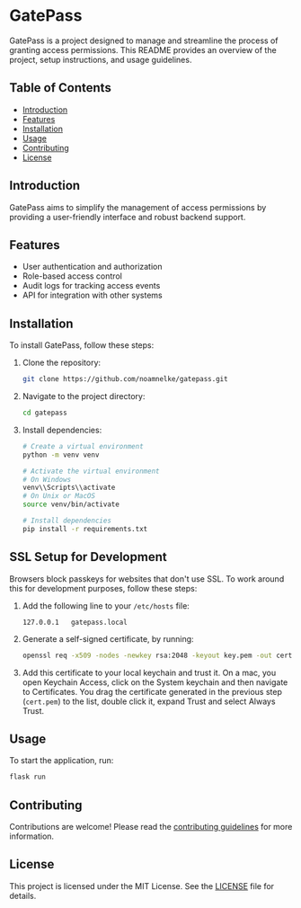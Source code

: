# GatePass

GatePass is a project designed to manage and streamline the process of granting access permissions. This README provides an overview of the project, setup instructions, and usage guidelines.

## Table of Contents

- [Introduction](#introduction)
- [Features](#features)
- [Installation](#installation)
- [Usage](#usage)
- [Contributing](#contributing)
- [License](#license)

## Introduction

GatePass aims to simplify the management of access permissions by providing a user-friendly interface and robust backend support.

## Features

- User authentication and authorization
- Role-based access control
- Audit logs for tracking access events
- API for integration with other systems

## Installation

To install GatePass, follow these steps:

1. Clone the repository:
    ```sh
    git clone https://github.com/noamnelke/gatepass.git
    ```
2. Navigate to the project directory:
    ```sh
    cd gatepass
    ```
3. Install dependencies:
    ```sh
    # Create a virtual environment
    python -m venv venv

    # Activate the virtual environment
    # On Windows
    venv\\Scripts\\activate
    # On Unix or MacOS
    source venv/bin/activate

    # Install dependencies
    pip install -r requirements.txt
    ```

## SSL Setup for Development

Browsers block passkeys for websites that don't use SSL. To work around this for development purposes, follow these steps:
1. Add the following line to your `/etc/hosts` file:
    ```
    127.0.0.1	gatepass.local
    ```

2. Generate a self-signed certificate, by running:
    ```sh
    openssl req -x509 -nodes -newkey rsa:2048 -keyout key.pem -out cert.pem -days 365 -config openssl.cnf
    ```

3. Add this certificate to your local keychain and trust it. On a mac, you open Keychain Access, click on the System keychain and then navigate to Certificates. You drag the certificate generated in the previous step (`cert.pem`) to the list, double click it, expand Trust and select Always Trust.

## Usage

To start the application, run:
```sh
flask run
```

## Contributing

Contributions are welcome! Please read the [contributing guidelines](CONTRIBUTING.md) for more information.

## License

This project is licensed under the MIT License. See the [LICENSE](LICENSE) file for details.